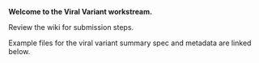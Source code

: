 **Welcome to the Viral Variant workstream.** 

Review the wiki for submission steps.

Example files for the viral variant summary spec and metadata are linked below. 
